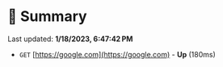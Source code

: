 # 📖 Summary
Last updated: **1/18/2023, 6:47:42 PM**

- `GET` [https://google.com](https://google.com) - **Up** (180ms)
